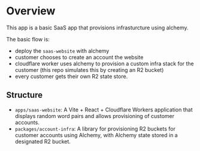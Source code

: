 # Overview

This app is a basic SaaS app that provisions infrasturcture using alchemy.

The basic flow is:
- deploy the `saas-website` with alchemy
- customer chooses to create an account the website
- cloudflare worker uses alchemy to provision a custom infra stack for the customer (this repo simulates this by creating an R2 bucket)
- every customer gets their own R2 state store.

## Structure

-   `apps/saas-website`: A Vite + React + Cloudflare Workers application that displays random word pairs and allows provisioning of customer accounts.
-   `packages/account-infra`: A library for provisioning R2 buckets for customer accounts using Alchemy, with Alchemy state stored in a designated R2 bucket.

